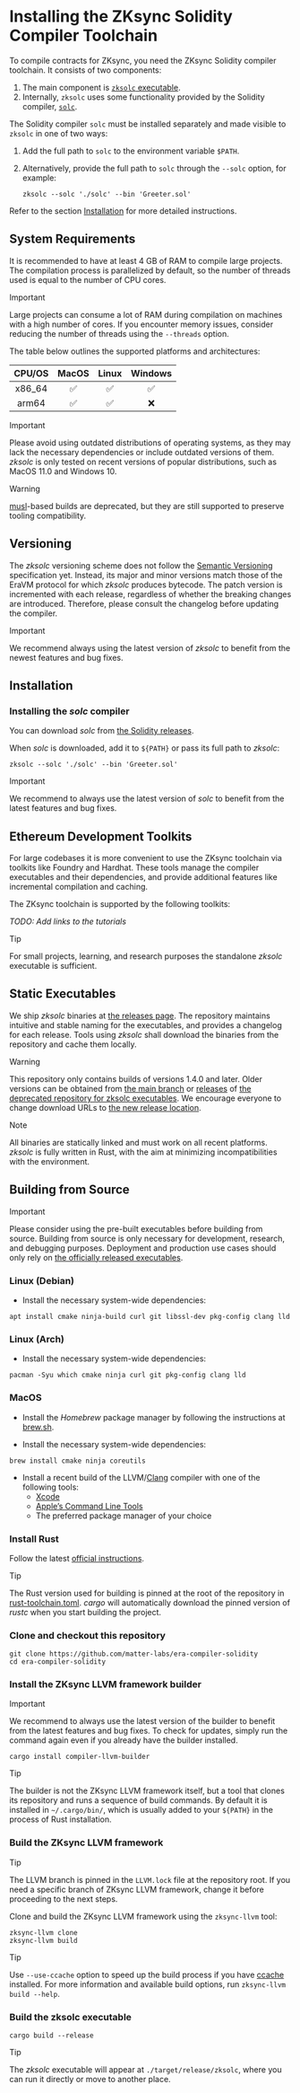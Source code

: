 # Installing the ZKsync Solidity Compiler Toolchain


To compile contracts for ZKsync, you need the ZKsync Solidity compiler toolchain.
It consists of two components:

1. The main component is [`zksolc` executable](https://github.com/matter-labs/era-compiler-solidity/releases). 
2. Internally, `zksolc` uses some functionality provided by the Solidity compiler, [`solc`](https://docs.soliditylang.org/en/latest).


The Solidity compiler `solc` must be installed separately and made visible to `zksolc` in one of two ways:

1. Add the full path to `solc` to the environment variable `$PATH`.
2. Alternatively, provide the full path to `solc` through the `--solc` option, for example:

    ```shell
    zksolc --solc './solc' --bin 'Greeter.sol'
    ```

Refer to the section [Installation](#Installation) for more detailed instructions.

## System Requirements

It is recommended to have at least 4 GB of RAM to compile large projects. The
compilation process is parallelized by default, so the number of threads used is
equal to the number of CPU cores.

> [!IMPORTANT]
> Large projects can consume a lot of RAM during compilation on machines with a
> high number of cores. If you encounter memory issues, consider reducing the
> number of threads using the `--threads` option.

The table below outlines the supported platforms and architectures:

| CPU/OS | MacOS | Linux | Windows |
|:------:|:-----:|:-----:|:-------:|
| x86_64 |   ✅   |   ✅   |    ✅    |
| arm64  |   ✅   |   ✅   |    ❌    |

> [!IMPORTANT]
> Please avoid using outdated distributions of operating systems, as they may lack the necessary dependencies or include outdated versions of them.
> *zksolc* is only tested on recent versions of popular distributions, such as MacOS 11.0 and Windows 10.

> [!WARNING]
> [musl](https://musl.libc.org)-based builds are deprecated, but they are still
> supported to preserve tooling compatibility.

## Versioning

The *zksolc* versioning scheme does not follow the [Semantic
Versioning](https://semver.org) specification yet. Instead, its major and minor
versions match those of the EraVM protocol for which *zksolc* produces bytecode.
The patch version is incremented with each release, regardless of whether the
breaking changes are introduced. Therefore, please consult the changelog before
updating the compiler.

> [!IMPORTANT]
> We recommend always using the latest version of *zksolc* to benefit from the newest features and bug fixes.

## Installation

### Installing the *solc* compiler

You can download *solc* from [the Solidity releases](https://github.com/matter-labs/era-solidity/releases).

When *solc* is downloaded, add it to `${PATH}` or pass its full path to *zksolc*:

```shell
zksolc --solc './solc' --bin 'Greeter.sol'
```

> [!IMPORTANT]
> We recommend to always use the latest version of *solc* to benefit from the latest features and bug fixes.

## Ethereum Development Toolkits

For large codebases it is more convenient to use the ZKsync toolchain via toolkits like Foundry and Hardhat.
These tools manage the compiler executables and their dependencies, and provide additional features like incremental compilation and caching.

The ZKsync toolchain is supported by the following toolkits:

*TODO: Add links to the tutorials*

> [!TIP]
> For small projects, learning, and research purposes the standalone *zksolc* executable is sufficient.

## Static Executables

We ship *zksolc* binaries at [the releases page](https://github.com/matter-labs/era-compiler-solidity/releases). The repository maintains intuitive and stable naming for the executables, and provides a changelog for each release. Tools using *zksolc* shall download the binaries from the repository and cache them locally.

> [!WARNING]
> This repository only contains builds of versions 1.4.0 and later.
> Older versions can be obtained from [the main branch](https://github.com/matter-labs/zksolc-bin/tree/main) or [releases](https://github.com/matter-labs/zksolc-bin/releases) of [the deprecated repository for zksolc executables](https://github.com/matter-labs/zksolc-bin).
> We encourage everyone to change download URLs to [the new release location](https://github.com/matter-labs/era-compiler-solidity/releases).

> [!NOTE]
> All binaries are statically linked and must work on all recent platforms.
> *zksolc* is fully written in Rust, with the aim at minimizing incompatibilities with the environment.

## Building from Source

> [!IMPORTANT]
> Please consider using the pre-built executables before building from source.
> Building from source is only necessary for development, research, and debugging purposes.
> Deployment and production use cases should only rely on [the officially released executables](#static-executables).

### Linux (Debian)

* Install the necessary system-wide dependencies:

```shell
apt install cmake ninja-build curl git libssl-dev pkg-config clang lld
```

### Linux (Arch)

* Install the necessary system-wide dependencies:

```shell
pacman -Syu which cmake ninja curl git pkg-config clang lld
```

### MacOS

* Install the *Homebrew* package manager by following the instructions at [brew.sh](https://brew.sh).

* Install the necessary system-wide dependencies:

```shell
brew install cmake ninja coreutils
```

* Install a recent build of the LLVM/[Clang](https://clang.llvm.org) compiler with one of the following tools:
    * [Xcode](https://developer.apple.com/xcode/)
    * [Apple’s Command Line Tools](https://developer.apple.com/library/archive/technotes/tn2339/_index.html)
    * The preferred package manager of your choice

### Install Rust

Follow the latest [official instructions](https://www.rust-lang.org/tools/install).

> [!TIP]
> The Rust version used for building is pinned at the root of the repository in [rust-toolchain.toml](../rust-toolchain.toml).
> *cargo* will automatically download the pinned version of *rustc* when you start building the project.

### Clone and checkout this repository

```shell
git clone https://github.com/matter-labs/era-compiler-solidity
cd era-compiler-solidity
```

### Install the ZKsync LLVM framework builder

> [!IMPORTANT]
> We recommend to always use the latest version of the builder to benefit from the latest features and bug fixes.
> To check for updates, simply run the command again even if you already have the builder installed.

```shell
cargo install compiler-llvm-builder
```

> [!TIP]
> The builder is not the ZKsync LLVM framework itself, but a tool that clones its repository and runs a sequence of build commands. By default it is installed in `~/.cargo/bin/`, which is usually added to your `${PATH}` in the process of Rust installation.

### Build the ZKsync LLVM framework

> [!TIP]
> The LLVM branch is pinned in the `LLVM.lock` file at the repository root.
> If you need a specific branch of ZKsync LLVM framework, change it before proceeding to the next steps.

Clone and build the ZKsync LLVM framework using the `zksync-llvm` tool:
```shell
zksync-llvm clone
zksync-llvm build
```

> [!TIP]
> Use `--use-ccache` option to speed up the build process if you have [ccache](https://ccache.dev) installed.
> For more information and available build options, run `zksync-llvm build --help`.

### Build the zksolc executable

```shell
cargo build --release
```

> [!TIP]
> The *zksolc* executable will appear at `./target/release/zksolc`, where you can run it directly or move to another place.
